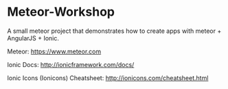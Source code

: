 # Meteor-Workshop
A small meteor project that demonstrates how to create apps with meteor + AngularJS + Ionic.

Meteor: https://www.meteor.com

Ionic Docs: http://ionicframework.com/docs/

Ionic Icons (Ionicons) Cheatsheet: http://ionicons.com/cheatsheet.html
